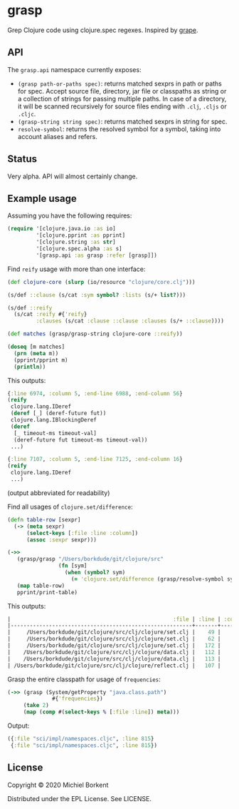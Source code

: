 # grasp

Grep Clojure code using clojure.spec regexes. Inspired by [grape](https://github.com/bfontaine/grape).

## API

The `grasp.api` namespace currently exposes:

- `(grasp path-or-paths spec)`: returns matched sexprs in path or paths for
  spec. Accept source file, directory, jar file or classpaths as string or a
  collection of strings for passing multiple paths. In case of a directory, it
  will be scanned recursively for source files ending with `.clj`, `.cljs` or
  `.cljc`.
- `(grasp-string string spec)`: returns matched sexprs in string for spec.
- `resolve-symbol`: returns the resolved symbol for a symbol, taking into
  account aliases and refers.

## Status

Very alpha. API will almost certainly change.

## Example usage

Assuming you have the following requires:

``` clojure
(require '[clojure.java.io :as io]
         '[clojure.pprint :as pprint]
         '[clojure.string :as str]
         '[clojure.spec.alpha :as s]
         '[grasp.api :as grasp :refer [grasp]])
```

Find `reify` usage with more than one interface:

``` clojure
(def clojure-core (slurp (io/resource "clojure/core.clj")))

(s/def ::clause (s/cat :sym symbol? :lists (s/+ list?)))

(s/def ::reify
  (s/cat :reify #{'reify}
         :clauses (s/cat :clause ::clause :clauses (s/+ ::clause))))

(def matches (grasp/grasp-string clojure-core ::reify))

(doseq [m matches]
  (prn (meta m))
  (pprint/pprint m)
  (println))
```

This outputs:

``` clojure
{:line 6974, :column 5, :end-line 6988, :end-column 56}
(reify
 clojure.lang.IDeref
 (deref [_] (deref-future fut))
 clojure.lang.IBlockingDeref
 (deref
  [_ timeout-ms timeout-val]
  (deref-future fut timeout-ms timeout-val))
 ...)

{:line 7107, :column 5, :end-line 7125, :end-column 16}
(reify
 clojure.lang.IDeref
 ...)
```
(output abbreviated for readability)

Find all usages of `clojure.set/difference`:

``` clojure
(defn table-row [sexpr]
  (-> (meta sexpr)
      (select-keys [:file :line :column])
      (assoc :sexpr sexpr)))

(->>
   (grasp/grasp "/Users/borkdude/git/clojure/src"
                (fn [sym]
                  (when (symbol? sym)
                    (= 'clojure.set/difference (grasp/resolve-symbol sym)))))
   (map table-row)
   pprint/print-table)
```

This outputs:

``` clojure
|                                                   :file | :line | :column |         :sexpr |
|---------------------------------------------------------+-------+---------+----------------|
|     /Users/borkdude/git/clojure/src/clj/clojure/set.clj |    49 |       7 |     difference |
|     /Users/borkdude/git/clojure/src/clj/clojure/set.clj |    62 |      14 |     difference |
|     /Users/borkdude/git/clojure/src/clj/clojure/set.clj |   172 |       2 |     difference |
|    /Users/borkdude/git/clojure/src/clj/clojure/data.clj |   112 |      19 | set/difference |
|    /Users/borkdude/git/clojure/src/clj/clojure/data.clj |   113 |      19 | set/difference |
| /Users/borkdude/git/clojure/src/clj/clojure/reflect.clj |   107 |      37 | set/difference |
```

Grasp the entire classpath for usage of `frequencies`:

``` clojure
(->> (grasp (System/getProperty "java.class.path")
              #{'frequencies})
     (take 2)
     (map (comp #(select-keys % [:file :line]) meta)))
```

Output:

``` clojure
({:file "sci/impl/namespaces.cljc", :line 815}
 {:file "sci/impl/namespaces.cljc", :line 815})
```


## License

Copyright © 2020 Michiel Borkent

Distributed under the EPL License. See LICENSE.
